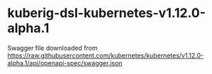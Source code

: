# kuberig-dsl-kubernetes-v1.12.0-alpha.1

Swagger file downloaded from https://raw.githubusercontent.com/kubernetes/kubernetes/v1.12.0-alpha.1/api/openapi-spec/swagger.json

